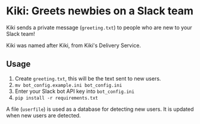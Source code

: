 # Kiki: Greets newbies on a Slack team

Kiki sends a private message (`greeting.txt`) to
people who are new to your Slack team!

Kiki was named after Kiki, from Kiki's Delivery Service.

## Usage

  1. Create `greeting.txt`, this will be
     the text sent to new users.
  2. `mv bot_config.example.ini bot_config.ini`
  2. Enter your Slack bot API key into `bot_config.ini`
  3. `pip install -r requirements.txt`

A file (`userfile`) is used as a database for detecting new users. It
is updated when new users are detected.

